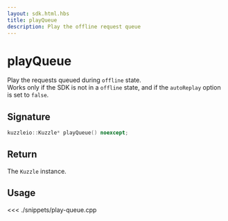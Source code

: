 ```yaml
---
layout: sdk.html.hbs
title: playQueue
description: Play the offline request queue
---
```


# playQueue

Play the requests queued during `offline` state.  
Works only if the SDK is not in a `offline` state, and if the `autoReplay` option is set to `false`.

## Signature

```cpp
kuzzleio::Kuzzle* playQueue() noexcept;
```

## Return

The `Kuzzle` instance.

## Usage

<<< ./snippets/play-queue.cpp
